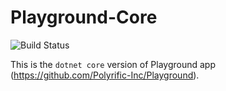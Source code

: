 # Playground-Core
![Build Status](https://polyrific.visualstudio.com/_apis/public/build/definitions/be40996a-5862-4a37-99ce-625135b65483/263/badge)

This is the `dotnet core` version of Playground app (https://github.com/Polyrific-Inc/Playground).
